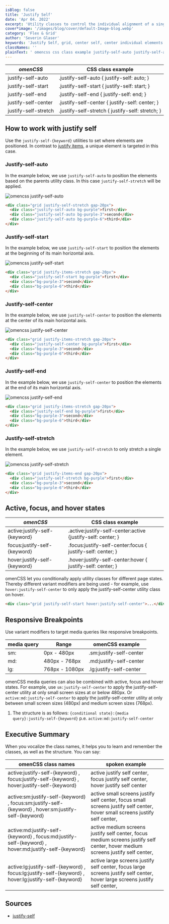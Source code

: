 ```yaml
---
isBlog: false
title: 'Justify Self'
date: 'Apr 04. 2022'
excerpt: 'Utility classes to control the individual alignment of a single grid elements along the horizontal axis.'
cover*image: '/images/blog/cover/default-Image-blog.webp'
category: 'Flex & Grid'
author: 'Severin Glaser'
keywords: 'Justify Self, grid, center self, center individual elements'
classNames: ''
plainText: ' omencss css class example justify-self-auto justify-self-auto justify-self: auto; justify-self-start justify-self-start justify-self: start; justify-self-end justify-self-end justify-self: end; justify-self-center justify-self-center justify-self: center; justify-self-stretch justify-self-stretch justify-self: stretch; how to work with justify self use the justify-self- keyword utilities to set where elements are positioned in contrast to justify items docs flexbox-justify-items a unique element is targeted in this case justify-self-auto in the example below we use justify-self-auto to position the elements based on the parents utility class in this case justify-self-stretch will be applied ! omencss justify-self-auto images docs flex justify-items-stretch webp?style=centerme html div class=grid justify-self-stretch gap-20px div class=justify-self-auto bg-purple first div div class=justify-self-auto bg-purple-3 second div div class=justify-self-auto bg-purple-6 third div div justify-self-start in the example below we use justify-self-start to position the elements at the beginning of its main horizontal axis ! omencss justify-self-start images docs flex justify-self-start webp?style=centerme html div class=grid justify-items-stretch gap-20px div class=justify-self-start bg-purple first div div class=bg-purple-3 second div div class=bg-purple-6 third div div justify-self-center in the example below we use justify-self-center to position the elements at the center of its main horizontal axis ! omencss justify-self-center images docs flex justify-self-center webp?style=centerme html div class=grid justify-items-stretch gap-20px div class=justify-self-center bg-purple first div div class=bg-purple-3 second div div class=bg-purple-6 third div div justify-self-end in the example below we use justify-self-center to position the elements at the end of its main horizontal axis ! omencss justify-self-end images docs flex justify-self-end webp?style=centerme html div class=grid justify-items-stretch gap-20px div class=justify-self-end bg-purple first div div class=bg-purple-3 second div div class=bg-purple-6 third div div justify-self-stretch in the example below we use justify-self-stretch to only stretch a single element ! omencss justify-self-stretch images docs flex justify-self-stretch webp?style=centerme html div class=grid justify-items-end gap-20px div class=justify-self-stretch bg-purple first div div class=bg-purple-3 second div div class=bg-purple-6 third div div active focus and hover states omencss css class example - active:justify-self- keyword active :justify-self-center:active justify-self: center; focus:justify-self- keyword focus :justify-self-center:focus justify-self: center; hover:justify-self- keyword hover :justify-self-center:hover justify-self: center; omencss let you conditionally apply utility classes for different page states thereby different variant modifiers are being used - for example use hover:justify-self-center to only apply the justify-self-center utility class on hover html div class=grid justify-self-start hover:justify-self-center div responsive breakpoints use variant modifiers to target media queries like responsive breakpoints media query range omencss example - - sm: 0px - 480px sm:justify-self-center md: 480px - 768px md:justify-self-center lg: 768px - 1080px lg:justify-self-center omencss media queries can also be combined with active focus and hover states for example use sm:justify-self-center to apply the justify-self-center utility at only small screen sizes at or below 480px or active:md:justify-self-center to apply the justify-self-center utility at only between small screen sizes 480px and medium screen sizes 768px 1 the structure is as follows: conditional state : media query :justify-self- keyword p e active:md:justify-self-center executive summary when you vocalize the class names it helps you to learn and remember the classes as well as the structure you can say: omencss class names spoken example active:justify-self- keyword focus:justify-self- keyword hover:justify-self- keyword active justify self center focus justify self center hover justify self center active:sm:justify-self- keyword focus:sm:justify-self- keyword hover:sm:justify-self- keyword active small screens justify self center focus small screens justify self center hover small screens justify self center active:md:justify-self- keyword focus:md:justify-self- keyword hover:md:justify-self- keyword active medium screens justify self center focus medium screens justify self center hover medium screens justify self center active:lg:justify-self- keyword focus:lg:justify-self- keyword hover:lg:justify-self- keyword active large screens justify self center focus large screens justify self center hover large screens justify self center '
---
```


| _omenCSS_            | CSS class example                                |
| -------------------- | ------------------------------------------------ |
| justify-self-auto    | .justify-self-auto { justify-self: auto; }       |
| justify-self-start   | .justify-self-start { justify-self: start; }     |
| justify-self-end     | .justify-self-end { justify-self: end; }         |
| justify-self-center  | .justify-self-center { justify-self: center; }   |
| justify-self-stretch | .justify-self-stretch { justify-self: stretch; } |

## How to work with justify self

Use the `justify-self-{keyword}` utilities to set where elements are positioned. In contrast to [justify items](/docs/flexbox-justify-items), a unique element is targeted in this case.

### Justify-self-auto

In the example below, we use `justify-self-auto` to position the elements based on the parents utility class. In this case `justify-self-stretch` will be applied.

![omencss justify-self-auto](/images/docs/flex/justify-items-stretch.webp?style=centerme)

```html
<div class="grid justify-self-stretch gap-20px">
  <div class="justify-self-auto bg-purple">first</div>
  <div class="justify-self-auto bg-purple-3">second</div>
  <div class="justify-self-auto bg-purple-6">third</div>
</div>
```

### Justify-self-start

In the example below, we use `justify-self-start` to position the elements at the beginning of its main horizontal axis.

![omencss justify-self-start](/images/docs/flex/justify-self-start.webp?style=centerme)

```html
<div class="grid justify-items-stretch gap-20px">
  <div class="justify-self-start bg-purple">first</div>
  <div class="bg-purple-3">second</div>
  <div class="bg-purple-6">third</div>
</div>
```

### Justify-self-center

In the example below, we use `justify-self-center` to position the elements at the center of its main horizontal axis.

![omencss justify-self-center](/images/docs/flex/justify-self-center.webp?style=centerme)

```html
<div class="grid justify-items-stretch gap-20px">
  <div class="justify-self-center bg-purple">first</div>
  <div class="bg-purple-3">second</div>
  <div class="bg-purple-6">third</div>
</div>
```

### Justify-self-end

In the example below, we use `justify-self-center` to position the elements at the end of its main horizontal axis.

![omencss justify-self-end](/images/docs/flex/justify-self-end.webp?style=centerme)

```html
<div class="grid justify-items-stretch gap-20px">
  <div class="justify-self-end bg-purple">first</div>
  <div class="bg-purple-3">second</div>
  <div class="bg-purple-6">third</div>
</div>
```

### Justify-self-stretch

In the example below, we use `justify-self-stretch` to only stretch a single element.

![omencss justify-self-stretch](/images/docs/flex/justify-self-stretch.webp?style=centerme)

```html
<div class="grid justify-items-end gap-20px">
  <div class="justify-self-stretch bg-purple">first</div>
  <div class="bg-purple-3">second</div>
  <div class="bg-purple-6">third</div>
</div>
```

## Active, focus, and hover states

| _omenCSS_                     | CSS class example                                            |
| ----------------------------- | ------------------------------------------------------------ |
| active:justify-self-{keyword} | .active\:justify-self-center:active {justify-self: center; } |
| focus:justify-self-{keyword}  | .focus\:justify-self-center:focus { justify-self: center; }  |
| hover:justify-self-{keyword}  | .hover\:justify-self-center:hover { justify-self: center; }  |

omenCSS let you conditionally apply utility classes for different page states. Thereby different variant modifiers are being used - for example, use `hover:justify-self-center` to only apply the justify-self-center utility class on hover.

```html
<div class="grid justify-self-start hover:justify-self-center">...</div>
```

## Responsive Breakpoints

Use variant modifiers to target media queries like responsive breakpoints.

| media query | Range          | omenCSS example         |
| ----------- | -------------- | ----------------------- |
| sm:         | 0px - 480px    | .sm:justify-self-center |
| md:         | 480px - 768px  | .md:justify-self-center |
| lg:         | 768px - 1080px | .lg:justify-self-center |

omenCSS media queries can also be combined with active, focus and hover states. For example, use `sm:justify-self-center` to apply the justify-self-center utility at only small screen sizes at or below 480px. Or `active:md:justify-self-center` to apply the justify-self-center utility at only between small screen sizes (480px) and medium screen sizes (768px).

1. The structure is as follows: `{conditional state}:{media query}:justify-self-{keyword}` p.e. `active:md:justify-self-center`

## Executive Summary

When you vocalize the class names, it helps you to learn and remember the classes, as well as the structure. You can say:

| omenCSS class names                                                                                  | spoken example                                                                                                                 |
| ---------------------------------------------------------------------------------------------------- | ------------------------------------------------------------------------------------------------------------------------------ |
| active:justify-self-{keyword} , focus:justify-self-{keyword} , hover:justify-self-{keyword}          | active justify self center, focus justify self center, hover justify self center                                               |
| active:sm:justify-self-{keyword} , focus:sm:justify-self-{keyword} , hover:sm:justify-self-{keyword} | active small screens justify self center, focus small screens justify self center, hover small screens justify self center,    |
| active:md:justify-self-{keyword} , focus:md:justify-self-{keyword} , hover:md:justify-self-{keyword} | active medium screens justify self center, focus medium screens justify self center, hover medium screens justify self center, |
| active:lg:justify-self-{keyword} , focus:lg:justify-self-{keyword} , hover:lg:justify-self-{keyword} | active large screens justify self center, focus large screens justify self center, hover large screens justify self center,    |

## Sources

- [justify-self](https://developer.mozilla.org/en-US/docs/Web/CSS/justify-self)
